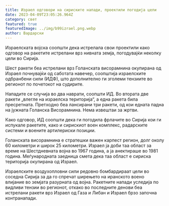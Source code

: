 ```yaml
---
title: Израел одговори на сириските напади, проектили погодија цели
date: 2023-04-09T23:05:26.964Z
category: свет
featured: true
featuredImage: ../img/b99izrael.png.webp
author: Вардарски
---
```


Израелската војска соопшти дека истрелала свои проектили како одговор на ракетите истрелани врз нивната земја, погодувајќи неколку цели во Сирија.

Шест ракети беа истрелани врз Голанската висорамнина окупирана од Израел почнувајќи од саботата навечер, соопштија израелските одбранбени сили (ИДФ), што дополнително ги зголеми тензиите во регионот по почетокот на судирите.

Нападите се случија во два наврати, соопшти ИД. Во втората две ракети „влегле на израелска територија“, а една ракета била пресретната. Претходно беа лансирани три ракети, од кои едната падна на јужната Голанска Висорамнина. Нема извештаи за жртви.

Како одговор, ИД соопшти дека ги погодила фрлачите во Сирија кои ги испукале ракетите, како и сирискиот воен комплекс, радарските системи и воените артилериски позиции.

Голанската висорамнина е стратешки важен карпест регион, долг околу 60 километри и широк 25 километри. Израел ја доби таа област за време на Шестдневната војна во 1967 година, а ја анектираше во 1981 година. Меѓународната заедница смета дека таа област е сириска територија окупирана од Израел.

Израелските воздухопловни сили редовно бомбардираат цели во соседна Сирија за да го спречат ширењето на иранското воено влијание во земјата разурната од војна. Ракетните напади уследија по видливи тензии во регионот, откако во последните денови беа истрелани ракети врз Израел од Газа и Либан и Израел брзо започна контранапади.
